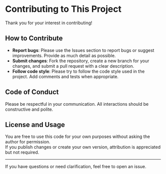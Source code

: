 # Contributing to This Project

Thank you for your interest in contributing!

## How to Contribute

- **Report bugs**: Please use the Issues section to report bugs or suggest improvements. Provide as much detail as possible.
- **Submit changes**: Fork the repository, create a new branch for your changes, and submit a pull request with a clear description.
- **Follow code style**: Please try to follow the code style used in the project. Add comments and tests when appropriate.

## Code of Conduct

Please be respectful in your communication. All interactions should be constructive and polite.

## License and Usage

You are free to use this code for your own purposes without asking the author for permission.  
If you publish changes or create your own version, attribution is appreciated but not required.

---

If you have questions or need clarification, feel free to open an issue.
